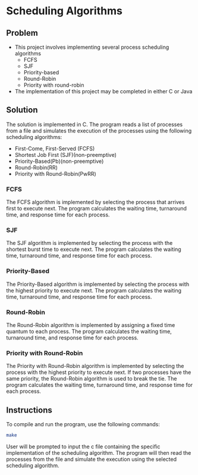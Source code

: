 # Scheduling Algorithms

## Problem

- This project involves implementing several process
scheduling algorithms
    - FCFS
    - SJF
    - Priority-based
    - Round-Robin
    - Priority with round-robin
- The implementation of this project may be completed in
either C or Java

## Solution

The solution is implemented in C. The program reads a list of processes from a file and simulates the execution of the processes using the following scheduling algorithms:
- First-Come, First-Served (FCFS)
- Shortest Job First (SJF)(non-preemptive)
- Priority-Based(Pb)(non-preemptive)
- Round-Robin(RR)
- Priority with Round-Robin(PwRR)

### FCFS

The FCFS algorithm is implemented by selecting the process that arrives first to execute next. The program calculates the waiting time, turnaround time, and response time for each process.

### SJF

The SJF algorithm is implemented by selecting the process with the shortest burst time to execute next. The program calculates the waiting time, turnaround time, and response time for each process.

### Priority-Based

The Priority-Based algorithm is implemented by selecting the process with the highest priority to execute next. The program calculates the waiting time, turnaround time, and response time for each process.

### Round-Robin

The Round-Robin algorithm is implemented by assigning a fixed time quantum to each process. The program calculates the waiting time, turnaround time, and response time for each process.

### Priority with Round-Robin

The Priority with Round-Robin algorithm is implemented by selecting the process with the highest priority to execute next. If two processes have the same priority, the Round-Robin algorithm is used to break the tie. The program calculates the waiting time, turnaround time, and response time for each process.

## Instructions

To compile and run the program, use the following commands:

```bash
make
```

User will be prompted to input the c file containing the specific implementation of the scheduling algorithm. The program will then read the processes from the file and simulate the execution using the selected scheduling algorithm.
